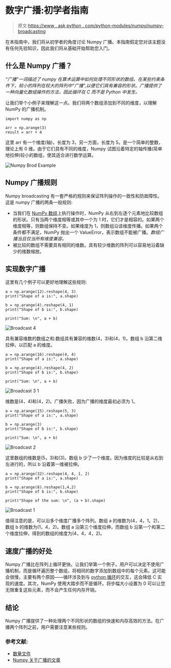 # 数字广播:初学者指南

> 原文:[https://www . ask python . com/python-modules/numpy/numpy-broadcasting](https://www.askpython.com/python-modules/numpy/numpy-broadcasting)

在本指南中，我们将从初学者的角度讨论 Numpy 广播。本指南假定您对该主题没有任何先验知识，因此我们将从基础开始帮助您入门。

## 什么是 Numpy 广播？

*“广播”一词描述了 numpy 在算术运算中如何处理不同形状的数组。在某些约束条件下，较小的阵列在较大的阵列中“广播”,以便它们具有兼容的形状。广播提供了一种向量化数组操作的方法，因此循环在 C 而不是 Python 中发生。*

让我们举个小例子来理解这一点。我们将两个数组添加到不同的维度，以理解 NumPy 的广播机制。

```
import numpy as np

arr = np.arange(3)
result = arr + 4

```

这里 arr 有一个维度(轴)，长度为 3，另一方面，长度为 5。是一个简单的整数，理论上有 0 维。由于它们具有不同的维度，Numpy 试图沿着特定的轴传播(简单地拉伸)较小的数组，使其适合进行数学运算。

![Numpy Brod Example](../Images/1d775da73126a6159bf78e3d336aabca.png)

## Numpy 广播规则

Numpy broadcasting 有一套严格的规则来保证阵列操作的一致性和防故障性。这是 numpy 广播的两条一般规则:

*   当我们在 [NumPy 数组](https://www.askpython.com/python-modules/numpy/python-numpy-arrays)上执行操作时，NumPy 从右到左逐个元素地比较数组的形状。只有当两个维度相等或其中一个为 1 时，它们才是相容的。如果两个维度相等，则数组保持不变。如果维度为 1，则数组沿该维度传播。如果两个条件都不满足，NumPy 抛出一个 ValueError，表示数组不能被广播。*数组广播当且仅当所有维度兼容。*
*   被比较的数组不需要具有相同的维数。具有较少维数的阵列可以容易地沿着缺少的维数缩放。

## 实现数字广播

这里有几个例子可以更好地理解这些规则:

```
a = np.arange(12).reshape(4, 3)
print("Shape of a is:", a.shape)

b = np.arange(4).reshape(4, 1)
print("Shape of b is:", b.shape)

print("Sum: \n", a + b)

```

![Broadcast 4](../Images/168e1fbdf5caff3b9365f7445b1df079.png)

具有兼容维数的数组之和:数组具有兼容的维数(4，3)和(4，1)。数组 b 沿第二维拉伸，以匹配 a 的维度。

```
a = np.arange(16).reshape(4, 4)
print("Shape of a is:", a.shape)

b = np.arange(4).reshape(4, 2)
print("Shape of b is:", b.shape)

print("Sum: \n", a + b)

```

![Broadcast 3 1](../Images/169dcb097e60fa57ddbd55f49c29d963.png)

维数是(4，4)和(4，2)。广播失败，因为广播的维度最初必须为 1。

```
a = np.arange(15).reshape(5, 3)
print("Shape of a is:", a.shape)

b = np.arange(3)
print("Shape of b is:", b.shape)

print("Sum: \n", a + b)

```

![Broadcast 2](../Images/d2d6923be3842df2739687e8df5aa5d7.png)

这里数组的维数是(5，3)和(3)。数组 b 少了一个维度。因为维度的比较是从右到左进行的，所以 b 沿着第一维被拉伸。

```
a = np.arange(32).reshape(4, 4, 1, 2)
print("Shape of a is:", a.shape)

b = np.arange(8).reshape(1,4,2)
print("Shape of b is:", b.shape)

print("Shape of the sum: \n", (a + b).shape)

```

![Broadcast 1](../Images/b615da5b430e8908979fbca4e62cbb84.png)

值得注意的是，可以沿多个维度广播多个阵列。数组 a 的维数为(4，4，1，2)，数组 b 的维数为(1，4，2)。数组 a 沿第三个维度拉伸，而数组 b 沿第一个和第二个维度拉伸，得到的数组的维度为(4，4，4，2)。

## 速度广播的好处

Numpy 广播比在阵列上循环更快。让我们举第一个例子。用户可以决定不使用广播机制，而是循环遍历整个数组，将相同的数字添加到数组中的每个元素。这可能会很慢，主要有两个原因——循环涉及到与 [python 循环](https://www.askpython.com/python/python-loops-in-python)的交互，这会降低 C 实现的速度。其次，NumPy 使用大踏步而不是循环。将步幅大小设置为 0 可以让您无限重复这些元素，而不会产生任何内存开销。

## 结论

Numpy 广播提供了一种处理两个不同形状的数组的快速和内存高效的方法。在广播两个阵列之前，用户需要注意某些规则。

### 参考文献:

*   [数量文件](https://numpy.org/doc/stable/user/basics.broadcasting.html)
*   [Numpy 关于广播的文章](https://numpy.org/devdocs/user/theory.broadcasting.html)